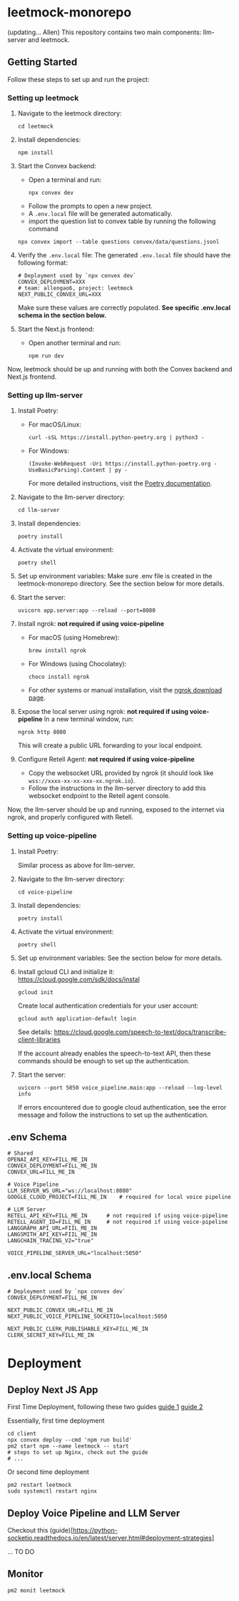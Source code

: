 # leetmock-monorepo

(updating... Allen)
This repository contains two main components: llm-server and leetmock.

## Getting Started

Follow these steps to set up and run the project:

### Setting up leetmock

1. Navigate to the leetmock directory:

   ```
   cd leetmock
   ```

2. Install dependencies:

   ```
   npm install
   ```

3. Start the Convex backend:

   - Open a terminal and run:
     ```
     npx convex dev
     ```
   - Follow the prompts to open a new project.
   - A `.env.local` file will be generated automatically.
   - import the question list to convex table by running the following command

   ```
   npx convex import --table questions convex/data/questions.jsonl
   ```

4. Verify the `.env.local` file:
   The generated `.env.local` file should have the following format:

   ```
   # Deployment used by `npx convex dev`
   CONVEX_DEPLOYMENT=XXX
   # team: allengao6, project: leetmock
   NEXT_PUBLIC_CONVEX_URL=XXX
   ```

   Make sure these values are correctly populated.
   **See specific .env.local schema in the section below.**

5. Start the Next.js frontend:
   - Open another terminal and run:
     ```
     npm run dev
     ```

Now, leetmock should be up and running with both the Convex backend and Next.js frontend.

### Setting up llm-server

1. Install Poetry:

   - For macOS/Linux:
     ```
     curl -sSL https://install.python-poetry.org | python3 -
     ```
   - For Windows:
     ```
     (Invoke-WebRequest -Uri https://install.python-poetry.org -UseBasicParsing).Content | py -
     ```
     For more detailed instructions, visit the [Poetry documentation](https://python-poetry.org/docs/#installation).

2. Navigate to the llm-server directory:

   ```
   cd llm-server
   ```

3. Install dependencies:

   ```
   poetry install
   ```

4. Activate the virtual environment:

   ```
   poetry shell
   ```

5. Set up environment variables:
   Make sure .env file is created in the leetmock-monorepo directory. 
   See the section below for more details.

6. Start the server:

   ```
   uvicorn app.server:app --reload --port=8080
   ```

7. Install ngrok: **not required if using voice-pipeline**

   - For macOS (using Homebrew):
     ```
     brew install ngrok
     ```
   - For Windows (using Chocolatey):
     ```
     choco install ngrok
     ```
   - For other systems or manual installation, visit the [ngrok download page](https://ngrok.com/download).

8. Expose the local server using ngrok: **not required if using voice-pipeline**
   In a new terminal window, run:

   ```
   ngrok http 8080
   ```

   This will create a public URL forwarding to your local endpoint.

9. Configure Retell Agent: **not required if using voice-pipeline**
   - Copy the websocket URL provided by ngrok (it should look like `wss://xxxx-xx-xx-xxx-xx.ngrok.io`).
   - Follow the instructions in the llm-server directory to add this websocket endpoint to the Retell agent console.

Now, the llm-server should be up and running, exposed to the internet via ngrok, and properly configured with Retell.


### Setting up voice-pipeline

1. Install Poetry:

   Similar process as above for llm-server.

2. Navigate to the llm-server directory:

   ```
   cd voice-pipeline
   ```

3. Install dependencies:

   ```
   poetry install
   ```

4. Activate the virtual environment:

   ```
   poetry shell
   ```

5. Set up environment variables:
   See the section below for more details.

6. Install gcloud CLI and initialize it:
   https://cloud.google.com/sdk/docs/instal
   
   ```
   gcloud init
   ```

   Create local authentication credentials for your user account:
   ```
   gcloud auth application-default login
   ```

   See details: https://cloud.google.com/speech-to-text/docs/transcribe-client-libraries
   
   If the account already enables the speech-to-text API, then these commands should be enough to set up the authentication.

7. Start the server:

   ```
   uvicorn --port 5050 voice_pipeline.main:app --reload --log-level info
   ```

   If errors encountered due to google cloud authentication, see the error message and follow the instructions to set up the authentication.

## .env Schema

```
# Shared
OPENAI_API_KEY=FILL_ME_IN
CONVEX_DEPLOYMENT=FILL_ME_IN
CONVEX_URL=FILL_ME_IN

# Voice Pipeline
LLM_SERVER_WS_URL="ws://localhost:8080"
GOOGLE_CLOUD_PROJECT=FILL_ME_IN    # required for local voice pipeline

# LLM Server
RETELL_API_KEY=FILL_ME_IN      # not required if using voice-pipeline
RETELL_AGENT_ID=FILL_ME_IN     # not required if using voice-pipeline
LANGGRAPH_API_URL=FIIL_ME_IN
LANGSMITH_API_KEY=FIIL_ME_IN
LANGCHAIN_TRACING_V2="true"

VOICE_PIPELINE_SERVER_URL="localhost:5050"
```

## .env.local Schema

```
# Deployment used by `npx convex dev`
CONVEX_DEPLOYMENT=FILL_ME_IN

NEXT_PUBLIC_CONVEX_URL=FILL_ME_IN
NEXT_PUBLIC_VOICE_PIPELINE_SOCKETIO=localhost:5050

NEXT_PUBLIC_CLERK_PUBLISHABLE_KEY=FILL_ME_IN
CLERK_SECRET_KEY=FILL_ME_IN
```

# Deployment

## Deploy Next JS App

First Time Deployment, following these two guides [guide 1](https://shahriar-ratul.medium.com/deploying-a-next-js-application-on-ubuntu-using-nginx-nodejs-pm2-5912b463832c) [guide 2](https://utsavdesai26.medium.com/the-ultimate-guide-to-deploying-a-next-js-application-with-nginx-937854538d68)

Essentially, first time deployment

```shell
cd client
npx convex deploy --cmd 'npm run build'
pm2 start npm --name leetmock -- start
# steps to set up Nginx, check out the guide
# ...
```

Or second time deployment

```shell
pm2 restart leetmock
sudo systemctl restart nginx
```

## Deploy Voice Pipeline and LLM Server
Checkout this (guide)[https://python-socketio.readthedocs.io/en/latest/server.html#deployment-strategies]

... TO DO


## Monitor
```shell
pm2 monit leetmock
```
